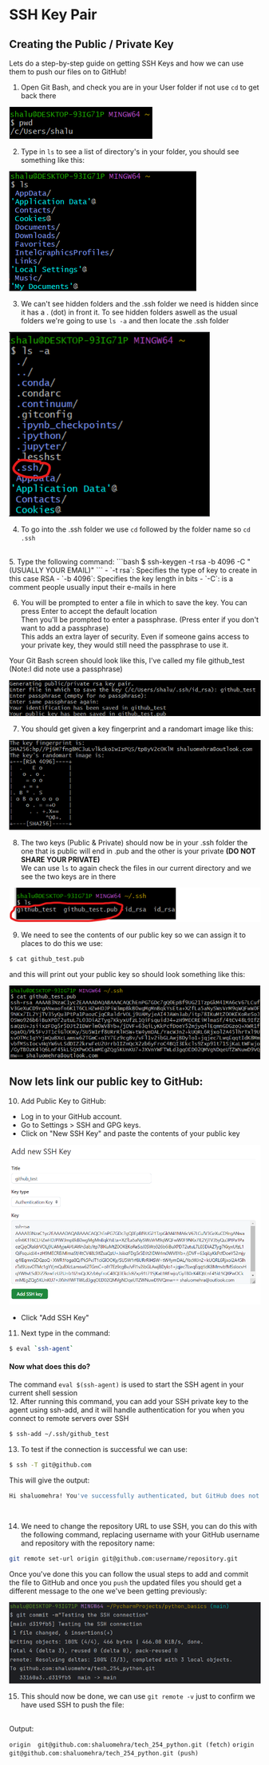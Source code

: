# SSH Key Pair

## Creating the Public / Private Key

Lets do a step-by-step guide on getting SSH Keys and how we can use them to push our files on to GitHub!

1. Open Git Bash, and check you are in your User folder if not use `cd` to get back there<br>

![Screenshot 2023-09-25 160356.png](Screenshot%202023-09-25%20160356.png)

2. Type in `ls` to see a list of directory's in your folder, you should see something like this: <br>

![Screenshot 2023-09-25 160729.png](Screenshot%202023-09-25%20160729.png)

3. We can't see hidden folders and the .ssh folder we need is hidden since it has a . (dot) in front it. To see hidden folders aswell as the usual folders we're going to use `ls -a` and then locate the .ssh folder <br>

![Screenshot 2023-09-25 161146.png](Screenshot%202023-09-25%20161146.png)

4. To go into the .ssh folder we use `cd` followed by the folder name so `cd .ssh` <br>
<br>
5. Type the following command:
```bash
$ ssh-keygen -t rsa -b 4096 -C "(USUALLY YOUR EMAIL)"
```
- `-t rsa`: Specifies the type of key to create in this case RSA
- `-b 4096`: Specifies the key length in bits
- `-C`: is a comment people usually input their e-mails in here

6. You will be prompted to enter a file in which to save the key. You can press Enter to accept the default location <br> 
Then you'll be prompted to enter a passphrase. (Press enter if you don't want to add a passphrase) <br> This adds an extra layer of security. Even if someone gains access to your private key, they would still need the passphrase to use it. <br>

Your Git Bash screen should look like this, I've called my file github_test (Note:I did note use a passphrase)

![Screenshot 2023-09-25 162020.png](Screenshot%202023-09-25%20162020.png)

7. You should get given a key fingerprint and a randomart image like this: <br>

![Screenshot 2023-09-25 162256.png](Screenshot%202023-09-25%20162256.png)

8. The two keys (Public & Private) should now be in your .ssh folder the one that is public will end in .pub and the other is your private **(DO NOT SHARE YOUR PRIVATE)** <br>
We can use `ls` to again check the files in our current directory and we see the two keys are in there

![Screenshot 2023-09-25 162448.png](Screenshot%202023-09-25%20162448.png)

9. We need to see the contents of our public key so we can assign it to places to do this we use:
```bash
$ cat github_test.pub
```

and this will print out your public key so should look something like this: 

![Screenshot 2023-09-25 163120.png](Screenshot%202023-09-25%20163120.png)

## Now lets link our public key to GitHub:

10. Add Public Key to GitHub:

- Log in to your GitHub account.
- Go to Settings > SSH and GPG keys.
- Click on "New SSH Key" and paste the contents of your public key 

![Screenshot 2023-09-25 163710.png](Screenshot%202023-09-25%20163710.png)

- Click "Add SSH Key"

11. Next type in the command:
```bash
$ eval `ssh-agent`
```
#### Now what does this do? <br>
The command `eval $(ssh-agent)` is used to start the SSH agent in your current shell session
<br>
12. After running this command, you can add your SSH private key to the agent using ssh-add, and it will handle authentication for you when you connect to remote servers over SSH
```bash
$ ssh-add ~/.ssh/github_test
```
13. To test if the connection is successful we can use: 
```bash
$ ssh -T git@github.com
```
This will give the output:
```bash
Hi shaluomehra! You've successfully authenticated, but GitHub does not provide shell access.
```
<br>

14. We need to change the repository URL to use SSH, you can do this with the following command, replacing username with your GitHub username and repository with the repository name:
```bash
git remote set-url origin git@github.com:username/repository.git
```
Once you've done this you can follow the usual steps to add and commit the file to GitHub and once you `push` the updated files you should get a different message to the one we've been getting previously:

![Screenshot 2023-09-25 164901.png](Screenshot%202023-09-25%20164901.png)

15. This should now be done, we can use `git remote -v` just to confirm we have used SSH to push the file:
<br>
Output: 

`origin  git@github.com:shaluomehra/tech_254_python.git (fetch)`
`origin  git@github.com:shaluomehra/tech_254_python.git (push)`
